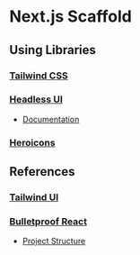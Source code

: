 # Next.js Scaffold

## Using Libraries

### [Tailwind CSS](https://tailwindcss.com)

### [Headless UI](https://headlessui.com)

- [Documentation](https://github.com/tailwindlabs/headlessui/tree/main/packages/@headlessui-tailwindcss#documentation)

### [Heroicons](https://heroicons.com)

## References

### [Tailwind UI](https://tailwindui.com/)

### [Bulletproof React](https://github.com/alan2207/bulletproof-react)

- [Project Structure](https://github.com/alan2207/bulletproof-react/blob/master/docs/project-structure.md)
